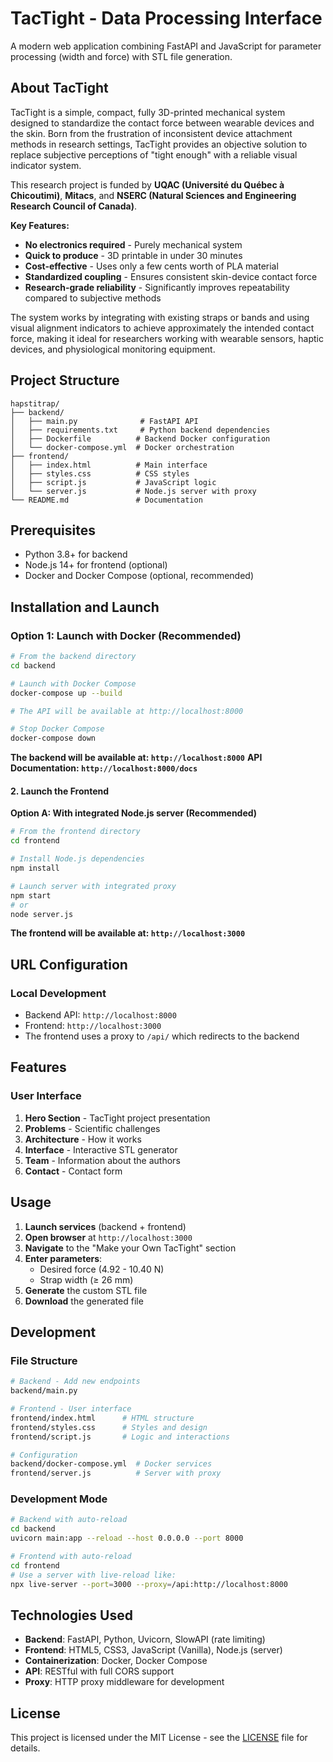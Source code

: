 # TacTight - Data Processing Interface

A modern web application combining FastAPI and JavaScript for parameter processing (width and force) with STL file generation.

## About TacTight

TacTight is a simple, compact, fully 3D-printed mechanical system designed to standardize the contact force between wearable devices and the skin. Born from the frustration of inconsistent device attachment methods in research settings, TacTight provides an objective solution to replace subjective perceptions of "tight enough" with a reliable visual indicator system.

This research project is funded by **UQAC (Université du Québec à Chicoutimi)**, **Mitacs**, and **NSERC (Natural Sciences and Engineering Research Council of Canada)**.

**Key Features:**
- **No electronics required** - Purely mechanical system
- **Quick to produce** - 3D printable in under 30 minutes
- **Cost-effective** - Uses only a few cents worth of PLA material
- **Standardized coupling** - Ensures consistent skin-device contact force
- **Research-grade reliability** - Significantly improves repeatability compared to subjective methods

The system works by integrating with existing straps or bands and using visual alignment indicators to achieve approximately the intended contact force, making it ideal for researchers working with wearable sensors, haptic devices, and physiological monitoring equipment.

## Project Structure

```
hapstitrap/
├── backend/
│   ├── main.py              # FastAPI API
│   ├── requirements.txt     # Python backend dependencies
│   ├── Dockerfile          # Backend Docker configuration
│   └── docker-compose.yml  # Docker orchestration
├── frontend/
│   ├── index.html          # Main interface
│   ├── styles.css          # CSS styles
│   ├── script.js           # JavaScript logic
│   └── server.js           # Node.js server with proxy
└── README.md               # Documentation
```

## Prerequisites

- Python 3.8+ for backend
- Node.js 14+ for frontend (optional)
- Docker and Docker Compose (optional, recommended)

## Installation and Launch

### Option 1: Launch with Docker (Recommended)

```bash
# From the backend directory
cd backend

# Launch with Docker Compose
docker-compose up --build

# The API will be available at http://localhost:8000

# Stop Docker Compose
docker-compose down
```

**The backend will be available at: `http://localhost:8000`**
**API Documentation: `http://localhost:8000/docs`**

#### 2. Launch the Frontend

**Option A: With integrated Node.js server (Recommended)**

```bash
# From the frontend directory
cd frontend

# Install Node.js dependencies
npm install

# Launch server with integrated proxy
npm start
# or
node server.js
```

**The frontend will be available at: `http://localhost:3000`**

## URL Configuration

### Local Development

- Backend API: `http://localhost:8000`
- Frontend: `http://localhost:3000`
- The frontend uses a proxy to `/api/` which redirects to the backend

## Features

### User Interface

1. **Hero Section** - TacTight project presentation
2. **Problems** - Scientific challenges
3. **Architecture** - How it works
4. **Interface** - Interactive STL generator
5. **Team** - Information about the authors
6. **Contact** - Contact form

## Usage

1. **Launch services** (backend + frontend)
2. **Open browser** at `http://localhost:3000`
3. **Navigate** to the "Make your Own TacTight" section
4. **Enter parameters**:
   - Desired force (4.92 - 10.40 N)
   - Strap width (≥ 26 mm)
5. **Generate** the custom STL file
6. **Download** the generated file

## Development

### File Structure

```bash
# Backend - Add new endpoints
backend/main.py

# Frontend - User interface
frontend/index.html      # HTML structure
frontend/styles.css      # Styles and design
frontend/script.js       # Logic and interactions

# Configuration
backend/docker-compose.yml  # Docker services
frontend/server.js          # Server with proxy
```

### Development Mode

```bash
# Backend with auto-reload
cd backend
uvicorn main:app --reload --host 0.0.0.0 --port 8000

# Frontend with auto-reload
cd frontend
# Use a server with live-reload like:
npx live-server --port=3000 --proxy=/api:http://localhost:8000
```

## Technologies Used

- **Backend**: FastAPI, Python, Uvicorn, SlowAPI (rate limiting)
- **Frontend**: HTML5, CSS3, JavaScript (Vanilla), Node.js (server)
- **Containerization**: Docker, Docker Compose
- **API**: RESTful with full CORS support
- **Proxy**: HTTP proxy middleware for development

## License

This project is licensed under the MIT License - see the [LICENSE](LICENSE) file for details.



